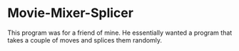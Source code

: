 # Movie-Mixer-Splicer
This program was for a friend of mine. He essentially wanted a program that takes a couple of moves and splices them randomly.
